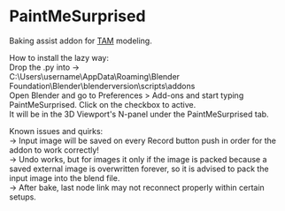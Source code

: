 # PaintMeSurprised
Baking assist addon for [TAM](https://uzugijin.github.io/pages/tam.html) modeling.

How to install the lazy way:  
Drop the .py into ->  
C:\Users\username\AppData\Roaming\Blender Foundation\Blender\blenderversion\scripts\addons  
Open Blender and go to Preferences > Add-ons and start typing PaintMeSurprised. Click on the checkbox to active.  
It will be in the 3D Viewport's N-panel under the PaintMeSurprised tab.  

Known issues and quirks:  
-> Input image will be saved on every Record button push in order for the addon to work correctly!  
  -> Undo works, but for images it only if the image is packed because a saved external image is overwritten forever, so it is advised to pack the input image into the blend file.  
-> After bake, last node link may not reconnect properly within certain setups.  

